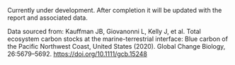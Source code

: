Currently under development. After completion it will be updated with the report and associated data.

Data sourced from: Kauffman JB, Giovanonni L, Kelly J, et al. Total ecosystem carbon stocks at the marine-terrestrial interface: Blue carbon of the Pacific Northwest Coast, United States (2020). Global Change Biology, 26:5679–5692. https://doi.org/10.1111/gcb.15248
